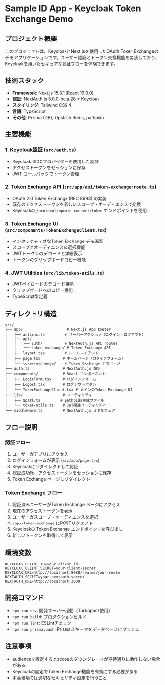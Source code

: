 # Sample ID App - Keycloak Token Exchange Demo

## プロジェクト概要
このプロジェクトは、KeycloakとNext.jsを使用したOAuth Token Exchangeのデモアプリケーションです。ユーザー認証とトークン交換機能を実装しており、Keycloakを用いたセキュアな認証フローを体験できます。

## 技術スタック
- **Framework**: Next.js 15.3.1 (React 19.0.0)
- **認証**: NextAuth.js 5.0.0-beta.28 + Keycloak
- **スタイリング**: Tailwind CSS 4
- **言語**: TypeScript
- **その他**: Prisma (DB), Upstash Redis, pathpida

## 主要機能

### 1. Keycloak認証 (`src/auth.ts`)
- Keycloak OIDCプロバイダーを使用した認証
- アクセストークンをセッションに保存
- JWT コールバックでトークン管理

### 2. Token Exchange API (`src/app/api/token-exchange/route.ts`)
- OAuth 2.0 Token Exchange (RFC 8693) の実装
- 既存のアクセストークンを新しいスコープ・オーディエンスで交換
- Keycloakの `/protocol/openid-connect/token` エンドポイントを使用

### 3. Token Exchange UI (`src/components/TokenExchangeClient.tsx`)
- インタラクティブなToken Exchange デモ画面
- スコープとオーディエンスの選択機能
- JWTトークンのデコードと詳細表示
- トークンのクリップボードコピー機能

### 4. JWT Utilities (`src/lib/token-utils.ts`)
- JWTペイロードのデコード機能
- クリップボードへのコピー機能
- TypeScript型定義

## ディレクトリ構造
```
src/
├── app/                    # Next.js App Router
│   ├── actions.ts         # サーバーアクション（ログイン・ログアウト）
│   ├── api/
│   │   ├── auth/          # NextAuth.js API routes
│   │   └── token-exchange/ # Token Exchange API
│   ├── layout.tsx         # ルートレイアウト
│   ├── page.tsx          # ホームページ（ログインフォーム）
│   └── token-exchange/    # Token Exchange デモページ
├── auth.ts               # NextAuth.js 設定
├── components/           # React コンポーネント
│   ├── LoginForm.tsx     # ログインフォーム
│   ├── Logout.tsx        # ログアウトボタン
│   └── TokenExchangeClient.tsx # メインのToken Exchange UI
├── lib/                  # ユーティリティ
│   ├── $path.ts         # pathpida生成ファイル
│   └── token-utils.ts    # JWT関連ユーティリティ
└── middleware.ts         # NextAuth.js ミドルウェア
```

## フロー説明

### 認証フロー
1. ユーザーがアプリにアクセス
2. ログインフォームが表示 (`src/app/page.tsx`)
3. Keycloakにリダイレクトして認証
4. 認証成功後、アクセストークンをセッションに保存
5. Token Exchange ページにリダイレクト

### Token Exchange フロー
1. 認証済みユーザーがToken Exchange ページにアクセス
2. 現在のアクセストークンを表示
3. ユーザーがスコープ・オーディエンスを選択
4. `/api/token-exchange` にPOSTリクエスト
5. Keycloakの Token Exchange エンドポイントを呼び出し
6. 新しいトークンを取得して表示

## 環境変数
```
KEYCLOAK_CLIENT_ID=your-client-id
KEYCLOAK_CLIENT_SECRET=your-client-secret
KEYCLOAK_URL=http://localhost:8080/realms/your-realm
NEXTAUTH_SECRET=your-nextauth-secret
NEXTAUTH_URL=http://localhost:3000
```

## 開発コマンド
- `npm run dev`: 開発サーバー起動（Turbopack使用）
- `npm run build`: プロダクションビルド
- `npm run lint`: ESLintチェック
- `npm run prisma:push`: Prismaスキーマをデータベースにプッシュ


## 注意事項
- audienceを設定するとscopeのダウングレードが期待通りに動作しない場合がある
- Keycloakの設定でToken Exchange機能を有効にする必要がある
- 本番環境では適切なセキュリティ設定を行うこと